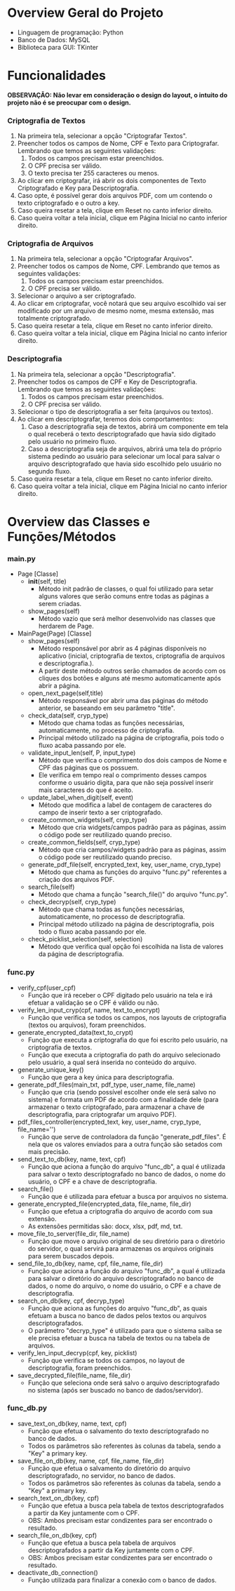 # Overview Geral do Projeto

- Linguagem de programação: Python
- Banco de Dados: MySQL
- Biblioteca para GUI: TKinter

# Funcionalidades

**OBSERVAÇÃO: Não levar em consideração o design do layout, o intuito do projeto não é se preocupar com o design.**

### Criptografia de Textos
1. Na primeira tela, selecionar a opção "Criptografar Textos".
2. Preencher todos os campos de Nome, CPF e Texto para Criptografar. Lembrando que temos as seguintes validações:
    1. Todos os campos precisam estar preenchidos.
    2. O CPF precisa ser válido.
    3. O texto precisa ter 255 caracteres ou menos.
3. Ao clicar em criptografar, irá abrir os dois componentes de Texto Criptografado e Key para Descriptografia.
4. Caso opte, é possível gerar dois arquivos PDF, com um contendo o texto criptografado e o outro a key.
5. Caso queira resetar a tela, clique em Reset no canto inferior direito.
6. Caso queira voltar a tela inicial, clique em Página Inicial no canto inferior direito.

### Criptografia de Arquivos
1. Na primeira tela, selecionar a opção "Criptografar Arquivos".
2. Preencher todos os campos de Nome, CPF. Lembrando que temos as seguintes validações:
    1. Todos os campos precisam estar preenchidos.
    2. O CPF precisa ser válido.
3. Selecionar o arquivo a ser criptografado.
4. Ao clicar em criptografar, você notará que seu arquivo escolhido vai ser modificado por um arquivo de mesmo nome, mesma extensão, mas totalmente criptografado.
5. Caso queira resetar a tela, clique em Reset no canto inferior direito.
6. Caso queira voltar a tela inicial, clique em Página Inicial no canto inferior direito.

### Descriptografia
1. Na primeira tela, selecionar a opção "Descriptografia".
2. Preencher todos os campos de CPF e Key de Descriptografia. Lembrando que temos as seguintes validações:
    1. Todos os campos precisam estar preenchidos.
    2. O CPF precisa ser válido.
3. Selecionar o tipo de descriptografia a ser feita (arquivos ou textos).
4. Ao clicar em descriptografar, teremos dois comportamentos:
    1. Caso a descriptografia seja de textos, abrirá um componente em tela o qual receberá o texto descriptografado que havia sido digitado pelo usuário no primeiro fluxo.
    2. Caso a descriptografia seja de arquivos, abrirá uma tela do próprio sistema pedindo ao usuário para selecionar um local para salvar o arquivo descriptografado que havia sido escolhido pelo usuário no segundo fluxo.
5. Caso queira resetar a tela, clique em Reset no canto inferior direito.
6. Caso queira voltar a tela inicial, clique em Página Inicial no canto inferior direito.

# Overview das Classes e Funções/Métodos

### main.py
- Page [Classe]
    - __init__(self, title)
        - Método init padrão de classes, o qual foi utilizado para setar alguns valores que serão comuns entre todas as páginas a serem criadas.
    - show_pages(self)
        - Método vazio que será melhor desenvolvido nas classes que herdarem de Page.
- MainPage(Page) [Classe]
    - show_pages(self)
        - Método responsável por abrir as 4 páginas disponíveis no aplicativo (inicial, criptografia de textos, criptografia de arquivos e descriptografia.).
        - A partir deste método outros serão chamados de acordo com os cliques dos botões e alguns até mesmo automaticamente após abrir a página.
    - open_next_page(self,title)
        - Método responsável por abrir uma das páginas do método anterior, se baseando em seu parâmetro "title".
    - check_data(self, cryp_type)
        - Método que chama todas as funções necessárias, automaticamente, no processo de criptografia.
        - Principal método utilizado na página de criptografia, pois todo o fluxo acaba passando por ele.
    - validate_input_len(self, P, input_type)
        - Método que verifica o comprimento dos dois campos de Nome e CPF das páginas que os possuem.
        - Ele verifica em tempo real o comprimento desses campos conforme o usuário digita, para que não seja possível inserir mais caracteres do que é aceito.
    - update_label_when_digit(self, event)
        - Método que modifica a label de contagem de caracteres do campo de inserir texto a ser criptografado.
    - create_common_widgets(self, cryp_type)
        - Método que cria widgets/campos padrão para as páginas, assim o código pode ser reutilizado quando preciso.
    - create_common_fields(self, cryp_type)
        - Método que cria campos/widgets padrão para as páginas, assim o código pode ser reutilizado quando preciso.
    - generate_pdf_file(self, encrypted_text, key, user_name, cryp_type)
        - Método que chama as funções do arquivo "func.py" referentes a criação dos arquivos PDF.
    - search_file(self)
        - Método que chama a função "search_file()" do arquivo "func.py".
    - check_decryp(self, cryp_type)
        - Método que chama todas as funções necessárias, automaticamente, no processo de descriptografia.
        - Principal método utilizado na página de descriptografia, pois todo o fluxo acaba passando por ele.
    - check_picklist_selection(self, selection)
        - Método que verifica qual opção foi escolhida na lista de valores da página de descriptografia.

### func.py
- verify_cpf(user_cpf)
    - Função que irá receber o CPF digitado pelo usuário na tela e irá efetuar a validação se o CPF é válido ou não.
- verify_len_input_cryp(cpf, name, text_to_encrypt)
    - Função que verifica se todos os campos, nos layouts de criptografia (textos ou arquivos), foram preenchidos.
- generate_encrypted_data(text_to_crypt)
    - Função que executa a criptografia do que foi escrito pelo usuário, na criptografia de textos.
    - Função que executa a criptografia do path do arquivo selecionado pelo usuário, a qual será inserida no conteúdo do arquivo.
- generate_unique_key()
    - Função que gera a key única para descriptografia.
- generate_pdf_files(main_txt, pdf_type, user_name, file_name)
    - Função que cria (sendo possível escolher onde ele será salvo no sistema) e formata um PDF de acordo com a finalidade dele (para armazenar o texto criptografado, para armazenar a chave de descriptografia, para criptografar um arquivo PDF).
- pdf_files_controller(encrypted_text, key, user_name, cryp_type, file_name='')
    - Função que serve de controladora da função "generate_pdf_files". É nela que os valores enviados para a outra função são setados com mais precisão.
- send_text_to_db(key, name, text, cpf)
    - Função que aciona a função do arquivo "func_db", a qual é utilizada para salvar o texto descriptografado no banco de dados, o nome do usuário, o CPF e a chave de descriptografia.
- search_file()
    - Função que é utilizada para efetuar a busca por arquivos no sistema.
- generate_encrypted_file(encrypted_data, file_name, file_dir)
    - Função que efetua a criptografia do arquivo de acordo com sua extensão.
    - As extensões permitidas são: docx, xlsx, pdf, md, txt.
- move_file_to_server(file_dir, file_name)
    - Função que move o arquivo original de seu diretório para o diretório do servidor, o qual servirá para armazenas os arquivos originais para serem buscados depois.
- send_file_to_db(key, name, cpf, file_name, file_dir)
    - Função que aciona a função do arquivo "func_db", a qual é utilizada para salvar o diretório do arquivo descriptografado no banco de dados, o nome do arquivo, o nome do usuário, o CPF e a chave de descriptografia.
- search_on_db(key, cpf, decryp_type)
    - Função que aciona as funções do arquivo "func_db", as quais efetuam a busca no banco de dados pelos textos ou arquivos descriptografados.
    - O parâmetro "decryp_type" é utilizado para que o sistema saiba se ele precisa efetuar a busca na tabela de textos ou na tabela de arquivos.
- verify_len_input_decryp(cpf, key, picklist)
    - Função que verifica se todos os campos, no layout de descriptografia, foram preenchidos.
- save_decrypted_file(file_name, file_dir)
    - Função que seleciona onde será salvo o arquivo descriptografado no sistema (após ser buscado no banco de dados/servidor).

### func_db.py
- save_text_on_db(key, name, text, cpf)
    - Função que efetua o salvamento do texto descriptografado no banco de dados.
    - Todos os parâmetros são referentes às colunas da tabela, sendo a "Key" a primary key.
- save_file_on_db(key, name, cpf, file_name, file_dir)
    - Função que efetua o salvamento do diretório do arquivo descriptografado, no servidor, no banco de dados.
    - Todos os parâmetros são referentes às colunas da tabela, sendo a "Key" a primary key.
- search_text_on_db(key, cpf)
    - Função que efetua a busca pela tabela de textos descriptografados a partir da Key juntamente com o CPF.
    - OBS: Ambos precisam estar condizentes para ser encontrado o resultado.
- search_file_on_db(key, cpf)
    - Função que efetua a busca pela tabela de arquivos descriptografados a partir da Key juntamente com o CPF.
    - OBS: Ambos precisam estar condizentes para ser encontrado o resultado.
- deactivate_db_connection()
    - Função utilizada para finalizar a conexão com o banco de dados.
